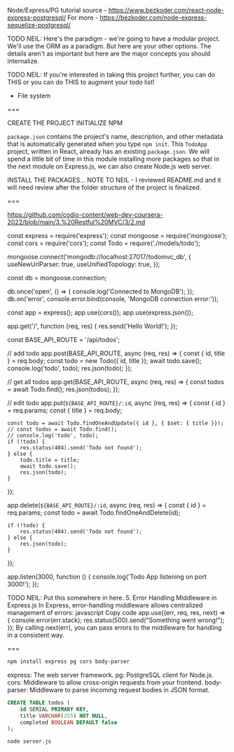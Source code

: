 Node/Express/PG tutorial
source - https://www.bezkoder.com/react-node-express-postgresql/
For more - https://bezkoder.com/node-express-sequelize-postgresql/

TODO NEIL:
Here's the paradigm - we're going to have a modular project.
We'll use the ORM as a paradigm.
But here are your other options.
The details aren't as important but here are the major concepts you should internalize.

TODO NEIL:
If you're interested in taking this project further, you can do THIS or you can do THIS to augment your todo list!
- File system

===

CREATE THE PROJECT
INITIALIZE NPM

`package.json` contains the project's name, description, and other metadata that is automatically generated when you type `npm init`. This `TodoApp` project, written in React, already has an existing `package.json`. We will spend a little bit of time in this module installing more packages so that in the next module on Express.js, we can also create Node.js web server.

INSTALL THE PACKAGES...
NOTE TO NEIL - I reviewed README.md and it will need review after the folder structure of the project is finalized.


===

https://github.com/codio-content/web-dev-coursera-2022/blob/main/3.%20Restful%20MVC/3/2.md

const express = require('express');
const mongoose = require('mongoose');
const cors = require('cors');
const Todo = require('./models/todo');

mongoose.connect('mongodb://localhost:27017/todomvc_db', {
    useNewUrlParser: true,
    useUnifiedTopology: true,
});

const db = mongoose.connection;

db.once('open', () => {
    console.log('Connected to MongoDB');
});
db.on('error', console.error.bind(console, 'MongoDB connection error:'));

const app = express();
app.use(cors());
app.use(express.json());

app.get('/', function (req, res) {
    res.send('Hello World!');
});

const BASE_API_ROUTE = '/api/todos';

// add todo
app.post(BASE_API_ROUTE, async (req, res) => {
    const { id, title } = req.body;
    const todo = new Todo({ id, title });
    await todo.save();
    console.log('todo', todo);
    res.json(todo);
});

// get all todos
app.get(BASE_API_ROUTE, async (req, res) => {
    const todos = await Todo.find();
    res.json(todos);
});

// edit todo
app.put(`${BASE_API_ROUTE}/:id`, async (req, res) => {
    const { id } = req.params;
    const { title } = req.body;

    const todo = await Todo.findOneAndUpdate({ id }, { $set: { title }});
    // const todos = await Todo.find();
    // console.log('todo', todo);
    if (!todo) {
        res.status(404).send('Todo not found');
    } else {
        todo.title = title;
        await todo.save();
        res.json(todo);
    }
});

app.delete(`${BASE_API_ROUTE}/:id`, async (req, res) => {
    const { id } = req.params;
    const todo = await Todo.findOneAndDelete(id);

    if (!todo) {
        res.status(404).send('Todo not found');
    } else {
        res.json(todo);
    }
});

app.listen(3000, function () {
    console.log('Todo App listening on port 3000!');
});

TODO NEIL: Put this somewhere in here.
5. Error Handling Middleware in Express.js
In Express, error-handling middleware allows centralized management of errors:
javascript
Copy code
app.use((err, req, res, next) => {
    console.error(err.stack);
    res.status(500).send("Something went wrong!");
});
By calling next(err), you can pass errors to the middleware for handling in a consistent way.

===

```bash
npm install express pg cors body-parser
```

express: The web server framework.
pg: PostgreSQL client for Node.js.
cors: Middleware to allow cross-origin requests from your frontend.
body-parser: Middleware to parse incoming request bodies in JSON format.

```sql
CREATE TABLE todos (
    id SERIAL PRIMARY KEY,
    title VARCHAR(255) NOT NULL,
    completed BOOLEAN DEFAULT false
);
```

```bash
node server.js
```